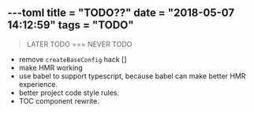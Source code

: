 ---toml
title = "TODO??"
date = "2018-05-07 14:12:59"
tags = "TODO"
---

> LATER TODO === NEVER TODO

- remove `createBaseConfig` hack []
- make HMR working
- use babel to support typescript, because babel can make better HMR experience.
- better project code style rules.
- TOC component rewrite.
